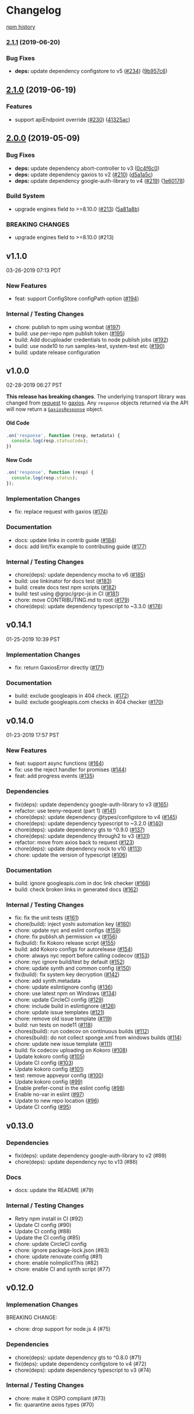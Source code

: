 # Changelog

[npm history][1]

[1]: https://www.npmjs.com/package/gcs-resumable-upload?activeTab=versions

### [2.1.1](https://www.github.com/googleapis/gcs-resumable-upload/compare/v2.1.0...v2.1.1) (2019-06-20)


### Bug Fixes

* **deps:** update dependency configstore to v5 ([#234](https://www.github.com/googleapis/gcs-resumable-upload/issues/234)) ([9b957c6](https://www.github.com/googleapis/gcs-resumable-upload/commit/9b957c6))

## [2.1.0](https://www.github.com/googleapis/gcs-resumable-upload/compare/v2.0.0...v2.1.0) (2019-06-19)


### Features

* support apiEndpoint override ([#230](https://www.github.com/googleapis/gcs-resumable-upload/issues/230)) ([41325ac](https://www.github.com/googleapis/gcs-resumable-upload/commit/41325ac))

## [2.0.0](https://www.github.com/googleapis/gcs-resumable-upload/compare/v1.1.0...v2.0.0) (2019-05-09)


### Bug Fixes

* **deps:** update dependency abort-controller to v3 ([0c4f6c0](https://www.github.com/googleapis/gcs-resumable-upload/commit/0c4f6c0))
* **deps:** update dependency gaxios to v2 ([#210](https://www.github.com/googleapis/gcs-resumable-upload/issues/210)) ([d5a1a5c](https://www.github.com/googleapis/gcs-resumable-upload/commit/d5a1a5c))
* **deps:** update dependency google-auth-library to v4 ([#219](https://www.github.com/googleapis/gcs-resumable-upload/issues/219)) ([1e60178](https://www.github.com/googleapis/gcs-resumable-upload/commit/1e60178))


### Build System

* upgrade engines field to >=8.10.0 ([#213](https://www.github.com/googleapis/gcs-resumable-upload/issues/213)) ([5a81a8b](https://www.github.com/googleapis/gcs-resumable-upload/commit/5a81a8b))


### BREAKING CHANGES

* upgrade engines field to >=8.10.0 (#213)

## v1.1.0

03-26-2019 07:13 PDT
  
### New Features
- feat: support ConfigStore configPath option ([#194](https://github.com/googleapis/gcs-resumable-upload/pull/194))

### Internal / Testing Changes
- chore: publish to npm using wombat ([#197](https://github.com/googleapis/gcs-resumable-upload/pull/197))
- build: use per-repo npm publish token ([#195](https://github.com/googleapis/gcs-resumable-upload/pull/195))
- build: Add docuploader credentials to node publish jobs ([#192](https://github.com/googleapis/gcs-resumable-upload/pull/192))
- build: use node10 to run samples-test, system-test etc ([#190](https://github.com/googleapis/gcs-resumable-upload/pull/190))
- build: update release configuration

## v1.0.0

02-28-2019 06:27 PST

**This release has breaking changes**. The underlying transport library was changed from [request](https://github.com/request/request) to [gaxios](https://github.com/JustinBeckwith/gaxios).  Any `response` objects returned via the API will now return a [`GaxiosResponse`](https://github.com/JustinBeckwith/gaxios/blob/88a47e000625d8192689acac5c40c0b1e1d963a2/src/gaxios.ts#L197-L203) object.


#### Old Code
```js
.on('response', function (resp, metadata) {
  console.log(resp.statusCode);
})
```

#### New Code
```js
.on('response', function (resp) {
  console.log(resp.status);
});
```

### Implementation Changes
- fix: replace request with gaxios ([#174](https://github.com/GoogleCloudPlatform/gcs-resumable-upload/pull/174))

### Documentation
- docs: update links in contrib guide ([#184](https://github.com/GoogleCloudPlatform/gcs-resumable-upload/pull/184))
- docs: add lint/fix example to contributing guide ([#177](https://github.com/GoogleCloudPlatform/gcs-resumable-upload/pull/177))

### Internal / Testing Changes
- chore(deps): update dependency mocha to v6 ([#185](https://github.com/GoogleCloudPlatform/gcs-resumable-upload/pull/185))
- build: use linkinator for docs test ([#183](https://github.com/GoogleCloudPlatform/gcs-resumable-upload/pull/183))
- build: create docs test npm scripts ([#182](https://github.com/GoogleCloudPlatform/gcs-resumable-upload/pull/182))
- build: test using @grpc/grpc-js in CI ([#181](https://github.com/GoogleCloudPlatform/gcs-resumable-upload/pull/181))
- chore: move CONTRIBUTING.md to root ([#179](https://github.com/GoogleCloudPlatform/gcs-resumable-upload/pull/179))
- chore(deps): update dependency typescript to ~3.3.0 ([#176](https://github.com/GoogleCloudPlatform/gcs-resumable-upload/pull/176))

## v0.14.1

01-25-2019 10:39 PST
  
### Implementation Changes

- fix: return GaxiosError directly ([#171](https://github.com/googleapis/gcs-resumable-upload/pull/171))

### Documentation

- build: exclude googleapis in 404 check. ([#172](https://github.com/googleapis/gcs-resumable-upload/pull/172))
- build: exclude googleapis.com checks in 404 checker ([#170](https://github.com/googleapis/gcs-resumable-upload/pull/170))

## v0.14.0

01-23-2019 17:57 PST

### New Features
- feat: support async functions ([#164](https://github.com/googleapis/gcs-resumable-upload/pull/164))
- fix: use the reject handler for promises ([#144](https://github.com/googleapis/gcs-resumable-upload/pull/144))
- feat: add progress events ([#135](https://github.com/googleapis/gcs-resumable-upload/pull/135))

### Dependencies
- fix(deps): update dependency google-auth-library to v3 ([#165](https://github.com/googleapis/gcs-resumable-upload/pull/165))
- refactor: use teeny-request (part 1) ([#141](https://github.com/googleapis/gcs-resumable-upload/pull/141))
- chore(deps): update dependency @types/configstore to v4 ([#145](https://github.com/googleapis/gcs-resumable-upload/pull/145))
- chore(deps): update dependency typescript to ~3.2.0 ([#140](https://github.com/googleapis/gcs-resumable-upload/pull/140))
- chore(deps): update dependency gts to ^0.9.0 ([#137](https://github.com/googleapis/gcs-resumable-upload/pull/137))
- chore(deps): update dependency through2 to v3 ([#131](https://github.com/googleapis/gcs-resumable-upload/pull/131))
- refactor: move from axios back to request ([#123](https://github.com/googleapis/gcs-resumable-upload/pull/123))
- chore(deps): update dependency nock to v10 ([#113](https://github.com/googleapis/gcs-resumable-upload/pull/113))
- chore: update the version of typescript ([#106](https://github.com/googleapis/gcs-resumable-upload/pull/106))

### Documentation
- build: ignore googleapis.com in doc link checker ([#166](https://github.com/googleapis/gcs-resumable-upload/pull/166))
- build: check broken links in generated docs ([#162](https://github.com/googleapis/gcs-resumable-upload/pull/162))

### Internal / Testing Changes
- fix: fix the unit tests ([#161](https://github.com/googleapis/gcs-resumable-upload/pull/161))
- chore(build): inject yoshi automation key ([#160](https://github.com/googleapis/gcs-resumable-upload/pull/160))
- chore: update nyc and eslint configs ([#159](https://github.com/googleapis/gcs-resumable-upload/pull/159))
- chore: fix publish.sh permission +x ([#156](https://github.com/googleapis/gcs-resumable-upload/pull/156))
- fix(build): fix Kokoro release script ([#155](https://github.com/googleapis/gcs-resumable-upload/pull/155))
- build: add Kokoro configs for autorelease ([#154](https://github.com/googleapis/gcs-resumable-upload/pull/154))
- chore: always nyc report before calling codecov ([#153](https://github.com/googleapis/gcs-resumable-upload/pull/153))
- chore: nyc ignore build/test by default ([#152](https://github.com/googleapis/gcs-resumable-upload/pull/152))
- chore: update synth and common config ([#150](https://github.com/googleapis/gcs-resumable-upload/pull/150))
- fix(build): fix system key decryption ([#142](https://github.com/googleapis/gcs-resumable-upload/pull/142))
- chore: add synth.metadata
- chore: update eslintignore config ([#136](https://github.com/googleapis/gcs-resumable-upload/pull/136))
- chore: use latest npm on Windows ([#134](https://github.com/googleapis/gcs-resumable-upload/pull/134))
- chore: update CircleCI config ([#129](https://github.com/googleapis/gcs-resumable-upload/pull/129))
- chore: include build in eslintignore ([#126](https://github.com/googleapis/gcs-resumable-upload/pull/126))
- chore: update issue templates ([#121](https://github.com/googleapis/gcs-resumable-upload/pull/121))
- chore: remove old issue template ([#119](https://github.com/googleapis/gcs-resumable-upload/pull/119))
- build: run tests on node11 ([#118](https://github.com/googleapis/gcs-resumable-upload/pull/118))
- chores(build): run codecov on continuous builds ([#112](https://github.com/googleapis/gcs-resumable-upload/pull/112))
- chores(build): do not collect sponge.xml from windows builds ([#114](https://github.com/googleapis/gcs-resumable-upload/pull/114))
- chore: update new issue template ([#111](https://github.com/googleapis/gcs-resumable-upload/pull/111))
- build: fix codecov uploading on Kokoro ([#108](https://github.com/googleapis/gcs-resumable-upload/pull/108))
- Update kokoro config ([#105](https://github.com/googleapis/gcs-resumable-upload/pull/105))
- Update CI config ([#103](https://github.com/googleapis/gcs-resumable-upload/pull/103))
- Update kokoro config ([#101](https://github.com/googleapis/gcs-resumable-upload/pull/101))
- test: remove appveyor config ([#100](https://github.com/googleapis/gcs-resumable-upload/pull/100))
- Update kokoro config ([#99](https://github.com/googleapis/gcs-resumable-upload/pull/99))
- Enable prefer-const in the eslint config ([#98](https://github.com/googleapis/gcs-resumable-upload/pull/98))
- Enable no-var in eslint ([#97](https://github.com/googleapis/gcs-resumable-upload/pull/97))
- Update to new repo location ([#96](https://github.com/googleapis/gcs-resumable-upload/pull/96))
- Update CI config ([#95](https://github.com/googleapis/gcs-resumable-upload/pull/95))

## v0.13.0

### Dependencies
- fix(deps): update dependency google-auth-library to v2 (#89)
- chore(deps): update dependency nyc to v13 (#86)

### Docs
- docs: update the README (#79)

### Internal / Testing Changes
- Retry npm install in CI (#92)
- Update CI config (#90)
- Update CI config (#88)
- Update the CI config (#85)
- chore: update CircleCI config
- chore: ignore package-lock.json (#83)
- chore: update renovate config (#81)
- chore: enable noImplicitThis (#82)
- chore: enable CI and synth script (#77)

## v0.12.0

### Implemenation Changes
BREAKING CHANGE:
- chore: drop support for node.js 4 (#75)

### Dependencies
- chore(deps): update dependency gts to ^0.8.0 (#71)
- fix(deps): update dependency configstore to v4 (#72)
- chore(deps): update dependency typescript to v3 (#74)

### Internal / Testing Changes
- chore: make it OSPO compliant (#73)
- fix: quarantine axios types (#70)
